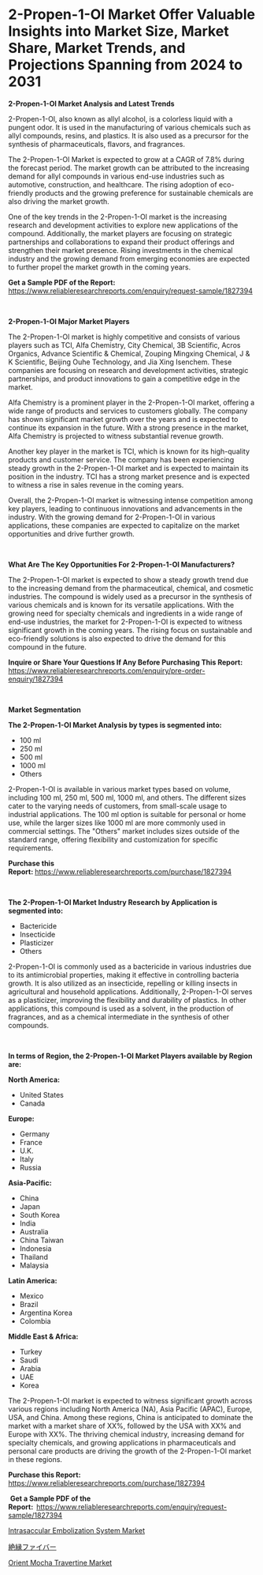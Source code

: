 <p><h1>2-Propen-1-Ol Market Offer Valuable Insights into Market Size, Market Share, Market Trends, and Projections Spanning from 2024 to 2031</h1></p><p><strong>2-Propen-1-Ol Market Analysis and Latest Trends</strong></p>
<p><p>2-Propen-1-Ol, also known as allyl alcohol, is a colorless liquid with a pungent odor. It is used in the manufacturing of various chemicals such as allyl compounds, resins, and plastics. It is also used as a precursor for the synthesis of pharmaceuticals, flavors, and fragrances.</p><p>The 2-Propen-1-Ol Market is expected to grow at a CAGR of 7.8% during the forecast period. The market growth can be attributed to the increasing demand for allyl compounds in various end-use industries such as automotive, construction, and healthcare. The rising adoption of eco-friendly products and the growing preference for sustainable chemicals are also driving the market growth.</p><p>One of the key trends in the 2-Propen-1-Ol market is the increasing research and development activities to explore new applications of the compound. Additionally, the market players are focusing on strategic partnerships and collaborations to expand their product offerings and strengthen their market presence. Rising investments in the chemical industry and the growing demand from emerging economies are expected to further propel the market growth in the coming years.</p></p>
<p><strong>Get a Sample PDF of the Report:&nbsp;</strong> <a href="https://www.reliableresearchreports.com/enquiry/request-sample/1827394">https://www.reliableresearchreports.com/enquiry/request-sample/1827394</a></p>
<p>&nbsp;</p>
<p><strong>2-Propen-1-Ol Major Market Players</strong></p>
<p><p>The 2-Propen-1-Ol market is highly competitive and consists of various players such as TCI, Alfa Chemistry, City Chemical, 3B Scientific, Acros Organics, Advance Scientific & Chemical, Zouping Mingxing Chemical, J & K Scientific, Beijing Ouhe Technology, and Jia Xing Isenchem. These companies are focusing on research and development activities, strategic partnerships, and product innovations to gain a competitive edge in the market.</p><p>Alfa Chemistry is a prominent player in the 2-Propen-1-Ol market, offering a wide range of products and services to customers globally. The company has shown significant market growth over the years and is expected to continue its expansion in the future. With a strong presence in the market, Alfa Chemistry is projected to witness substantial revenue growth.</p><p>Another key player in the market is TCI, which is known for its high-quality products and customer service. The company has been experiencing steady growth in the 2-Propen-1-Ol market and is expected to maintain its position in the industry. TCI has a strong market presence and is expected to witness a rise in sales revenue in the coming years.</p><p>Overall, the 2-Propen-1-Ol market is witnessing intense competition among key players, leading to continuous innovations and advancements in the industry. With the growing demand for 2-Propen-1-Ol in various applications, these companies are expected to capitalize on the market opportunities and drive further growth.</p></p>
<p>&nbsp;</p>
<p><strong>What Are The Key Opportunities For 2-Propen-1-Ol Manufacturers?</strong></p>
<p><p>The 2-Propen-1-Ol market is expected to show a steady growth trend due to the increasing demand from the pharmaceutical, chemical, and cosmetic industries. The compound is widely used as a precursor in the synthesis of various chemicals and is known for its versatile applications. With the growing need for specialty chemicals and ingredients in a wide range of end-use industries, the market for 2-Propen-1-Ol is expected to witness significant growth in the coming years. The rising focus on sustainable and eco-friendly solutions is also expected to drive the demand for this compound in the future.</p></p>
<p><strong>Inquire or Share Your Questions If Any Before Purchasing This Report:</strong> <a href="https://www.reliableresearchreports.com/enquiry/pre-order-enquiry/1827394">https://www.reliableresearchreports.com/enquiry/pre-order-enquiry/1827394</a></p>
<p>&nbsp;</p>
<p><strong>Market Segmentation</strong></p>
<p><strong>The 2-Propen-1-Ol Market Analysis by types is segmented into:</strong></p>
<p><ul><li>100 ml</li><li>250 ml</li><li>500 ml</li><li>1000 ml</li><li>Others</li></ul></p>
<p><p>2-Propen-1-Ol is available in various market types based on volume, including 100 ml, 250 ml, 500 ml, 1000 ml, and others. The different sizes cater to the varying needs of customers, from small-scale usage to industrial applications. The 100 ml option is suitable for personal or home use, while the larger sizes like 1000 ml are more commonly used in commercial settings. The "Others" market includes sizes outside of the standard range, offering flexibility and customization for specific requirements.</p></p>
<p><strong>Purchase this Report:&nbsp;</strong><a href="https://www.reliableresearchreports.com/purchase/1827394">https://www.reliableresearchreports.com/purchase/1827394</a></p>
<p>&nbsp;</p>
<p><strong>The 2-Propen-1-Ol Market Industry Research by Application is segmented into:</strong></p>
<p><ul><li>Bactericide</li><li>Insecticide</li><li>Plasticizer</li><li>Others</li></ul></p>
<p><p>2-Propen-1-Ol is commonly used as a bactericide in various industries due to its antimicrobial properties, making it effective in controlling bacteria growth. It is also utilized as an insecticide, repelling or killing insects in agricultural and household applications. Additionally, 2-Propen-1-Ol serves as a plasticizer, improving the flexibility and durability of plastics. In other applications, this compound is used as a solvent, in the production of fragrances, and as a chemical intermediate in the synthesis of other compounds.</p></p>
<p>&nbsp;</p>
<p><strong>In terms of Region, the 2-Propen-1-Ol Market Players available by Region are:</strong></p>
<p>
    <p> <strong> North America: </strong>
        <ul>
            <li>United States</li>
            <li>Canada</li>
        </ul>
        </p> 
    <p> <strong> Europe: </strong>
        <ul>
            <li>Germany</li>
            <li>France</li>
            <li>U.K.</li>
            <li>Italy</li>
            <li>Russia</li>
        </ul>
        </p> 
    <p> <strong> Asia-Pacific: </strong>
        <ul>
            <li>China</li>
            <li>Japan</li>
            <li>South Korea</li>
            <li>India</li>
            <li>Australia</li>
            <li>China Taiwan</li>
            <li>Indonesia</li>
            <li>Thailand</li>
            <li>Malaysia</li>
        </ul>
        </p> 
    <p> <strong> Latin America: </strong>
        <ul>
            <li>Mexico</li>
            <li>Brazil</li>
            <li>Argentina Korea</li>
            <li>Colombia</li>
        </ul>
        </p> 
    <p> <strong> Middle East & Africa: </strong>
        <ul>
            <li>Turkey</li>
            <li>Saudi</li>
            <li>Arabia</li>
            <li>UAE</li>
            <li>Korea</li>
        </ul>
    </p>
    </p>
<p><p>The 2-Propen-1-Ol market is expected to witness significant growth across various regions including North America (NA), Asia Pacific (APAC), Europe, USA, and China. Among these regions, China is anticipated to dominate the market with a market share of XX%, followed by the USA with XX% and Europe with XX%. The thriving chemical industry, increasing demand for specialty chemicals, and growing applications in pharmaceuticals and personal care products are driving the growth of the 2-Propen-1-Ol market in these regions.</p></p>
<p><strong>Purchase this Report: </strong><a href="https://www.reliableresearchreports.com/purchase/1827394">https://www.reliableresearchreports.com/purchase/1827394</a></p>
<p>&nbsp;<strong>Get a Sample PDF of the Report:&nbsp;&nbsp;</strong><a href="https://www.reliableresearchreports.com/enquiry/request-sample/1827394">https://www.reliableresearchreports.com/enquiry/request-sample/1827394</a></p>
<p><strong></strong></p>
<p><p><a href="https://faithful-glue-af3.notion.site/Intrasaccular-Embolization-System-Market-Research-Report-Provides-thorough-Industry-Overview-which--42928840987d44e1bbf8dd90e917b3ac">Intrasaccular Embolization System Market</a></p><p><a href="https://medium.com/@evekerluke2023/%E6%96%AD%E7%86%B1%E7%B9%8A%E7%B6%AD%E5%B8%82%E5%A0%B4-%E3%82%B7%E3%82%A7%E3%82%A2-%E5%B8%82%E5%A0%B4%E5%8B%95%E5%90%91-%E3%81%8A%E3%82%88%E3%81%B3%E5%B0%86%E6%9D%A5%E3%81%AE%E6%88%90%E9%95%B7%E3%82%92%E6%8E%A2%E3%82%8B-f85ca39d9a08">絶縁ファイバー</a></p><p><a href="https://github.com/ruddyyedelwadw/Market-Research-Report-List-1/blob/main/orient-mocha-travertine-market.md">Orient Mocha Travertine Market</a></p></p>